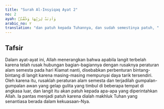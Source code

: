 ```yaml
---
title: "Surah Al-Insyiqaq Ayat 2"
no: 2
ayah: وَاَذِنَتْ لِرَبِّهَا وَحُقَّتْۙ 
arabic_no: ٢
translation: "dan patuh kepada Tuhannya, dan sudah semestinya patuh, "
---
```


## Tafsir

Dalam ayat-ayat ini, Allah menerangkan bahwa apabila langit terbelah karena telah rusak hubungan bagian-bagiannya dengan rusaknya peraturan alam semesta pada hari Kiamat nanti, disebabkan perbenturan bintang-bintang di langit karena masing-masing mempunyai daya tarik tersendiri. Oleh karena itu, rusaklah peraturan alam semesta dan terjadilah gumpalan-gumpalan awan yang gelap gulita yang timbul di beberapa tempat di angkasa luar, dan langit itu akan patuh kepada apa-apa yang diperintahkan Allah. Ia pantas menjadi patuh karena dialah makhluk Tuhan yang senantiasa berada dalam kekuasaan-Nya.
